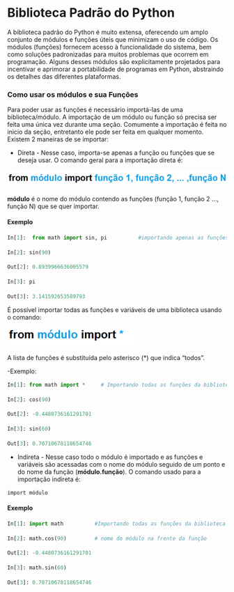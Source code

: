 # Biblioteca Padrão do Python

A biblioteca padrão do Python é muito extensa, oferecendo um amplo conjunto de módulos e funções úteis que minimizam o uso de código. 
Os módulos (funções) fornecem acesso à funcionalidade do sistema, bem como soluções padronizadas para muitos problemas que ocorrem em programação. 
Alguns desses módulos são explicitamente projetados para incentivar e aprimorar a portabilidade de programas em Python, abstraindo os detalhes das diferentes plataformas.

### Como usar os módulos e sua Funções

Para poder usar as funções é necessário importá-las de uma biblioteca/módulo. A importação de um módulo ou função só precisa ser feita uma única vez durante uma
seção. Comumente a importação é feita no inicio da seção, entretanto ele pode ser feita em qualquer momento.
Existem 2 maneiras de se importar:
+ Direta - Nesse caso, importa-se apenas a função ou funções que se deseja usar. O comando geral para a importação direta é:

![funcao](/imagens/import.png)
       
**módulo** é o nome do módulo contendo as funções (função 1, função 2 ..., função N) que se quer importar. 

#### Exemplo
``` python
In[1]:  from math import sin, pi          #importando apenas as funções sin e pi da biblioteca math

In[2]: sin(90)

Out[2]: 0.8939966636005579

In[3]: pi

Out[3]: 3.141592653589793
```

É possível importar todas as funções e variáveis de uma biblioteca usando o comando: 


![funcao](/imagens/import_asterisco.png)

A lista de funções é substituída pelo asterisco (*) que indica “todos”. 
 
-Exemplo:
``` python
In[1]: from math import *     # Importando todas as funções da biblioteca math

In[2]: cos(90)

Out[2]: -0.4480736161291701

In[3]: sin(60)

Out[3]: 0.70710678118654746 
```
+ Indireta - Nesse caso todo o módulo é importado e as funções e variáveis são acessadas com o nome do módulo seguido de um ponto e do nome da função (**módulo.função**). O comando usado para a importação indireta é:
```
import módulo
```
#### Exemplo
``` python
In[1]: import math          #Importando todas as funções da biblioteca math

In[2]: math.cos(90)         # nome do módulo na frente da função

Out[2]: -0.4480736161291701

In[3]: math.sin(60)

Out[3]: 0.70710678118654746 
```



